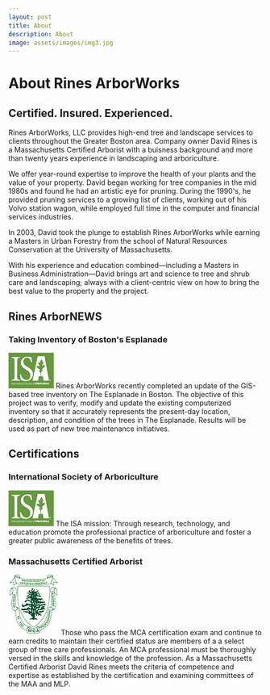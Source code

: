```yaml
---
layout: post
title: About
description: About
image: assets/images/img3.jpg
---
```


# About Rines ArborWorks

## Certified. Insured. Experienced.

Rines ArborWorks, LLC provides high-end tree and landscape services to clients throughout the Greater Boston area. Company owner David Rines is a Massachusetts Certified Arborist with a buisness background and more than twenty years experience in landscaping and arboriculture.

We offer year-round expertise to improve the health of your plants and the value of your property.
David began working for tree companies in the mid 1980s and found he had an artistic eye for pruning. During the 1990's, he provided pruning services to a growing list of clients, working out of his Volvo station wagon, while employed full time in the computer and financial services industries.

In 2003, David took the plunge to establish Rines ArborWorks while earning a Masters in Urban Forestry from the school of Natural Resources Conservation at the University of Massachusetts.

With his experience and education combined—including a Masters in Business Administration—David brings art and science to tree and shrub care and landscaping; always with a client-centric view on how to bring the best value to the property and the project.

## Rines ArborNEWS

### Taking Inventory of Boston's Esplanade


<p>
  <span class="image right"><img src="assets/images/isa_small_logo.gif" alt="" /></span>
  Rines ArborWorks recently completed an update of the GIS-based tree inventory on The Esplanade in Boston. The objective of this project was to verify, modify and update the existing computerized inventory so that it accurately represents the present-day location, description, and condition of the trees in The Esplanade. Results will be used as part of new tree maintenance initiatives.
</p>


## Certifications

### International Society of Arboriculture

<p>
  <span class="image left"><img src="assets/images/isa_small_logo.gif" alt="" /></span>
  The ISA mission: Through research, technology, and education promote the professional practice of arboriculture and foster a greater public awareness of the benefits of trees.
</p>



### Massachusetts Certified Arborist


<p>
  <span class="image left"><img src="assets/images/mca_small_logo.gif" alt="" /></span>
  Those who pass the MCA certification exam and continue to earn credits to maintain their certified status are members of a a select group of tree care professionals. An MCA professional must be thoroughly versed in the skills and knowledge of the profession. As a Massachusetts Certified Arborist David Rines meets the criteria of competence and expertise as established by the certification and examining committees of the MAA and MLP.
</p>


